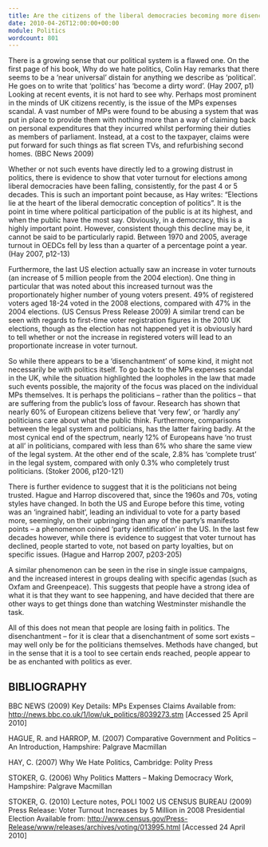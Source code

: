 ```yaml
---
title: Are the citizens of the liberal democracies becoming more disenchanted with politics?
date: 2010-04-26T12:00:00+00:00
module: Politics
wordcount: 801
---
```


There is a growing sense that our political system is a flawed one. On the first page of his book, Why do we hate politics, Colin Hay remarks that there seems to be a ‘near universal’ distain for anything we describe as ‘political’. He goes on to write that ‘politics’ has ‘become a dirty word’. (Hay 2007, p1)
Looking at recent events, it is not hard to see why. Perhaps most prominent in the minds of UK citizens recently, is the issue of the MPs expenses scandal. A vast number of MPs were found to be abusing a system that was put in place to provide them with nothing more than a way of claiming back on personal expenditures that they incurred whilst performing their duties as members of parliament. Instead, at a cost to the taxpayer, claims were put forward for such things as flat screen TVs, and refurbishing second homes. (BBC News 2009)

Whether or not such events have directly led to a growing distrust in politics, there is evidence to show that voter turnout for elections among liberal democracies have been falling, consistently, for the past 4 or 5 decades. This is such an important point because, as Hay writes: “Elections lie at the heart of the liberal democratic conception of politics”. It is the point in time where political participation of the public is at its highest, and when the public have the most say. Obviously, in a democracy, this is a highly important point.
However, consistent though this decline may be, it cannot be said to be particularly rapid. Between 1970 and 2005, average turnout in OEDCs fell by less than a quarter of a percentage point a year. (Hay 2007, p12-13)

Furthermore, the last US election actually saw an increase in voter turnouts (an increase of 5 million people from the 2004 election). One thing in particular that was noted about this increased turnout was the proportionately higher number of young voters present. 49% of registered voters aged 18-24 voted in the 2008 elections, compared with 47% in the 2004 elections. (US Census Press Release 2009) 
A similar trend can be seen with regards to first-time voter registration figures in the 2010 UK elections, though as the election has not happened yet it is obviously hard to tell whether or not the increase in registered voters will lead to an proportionate increase in voter turnout. 

So while there appears to be a ‘disenchantment’ of some kind, it might not necessarily be with politics itself. To go back to the MPs expenses scandal in the UK, while the situation highlighted the loopholes in the law that made such events possible, the majority of the focus was placed on the individual MPs themselves. It is perhaps the politicians – rather than the politics – that are suffering from the public’s loss of favour. Research has shown that nearly 60% of European citizens believe that ‘very few’, or ‘hardly any’ politicians care about what the public think. Furthermore, comparisons between the legal system and politicians, has the latter fairing badly. At the most cynical end of the spectrum, nearly 12% of Europeans have ‘no trust at all’ in politicians, compared with less than 6% who share the same view of the legal system. At the other end of the scale, 2.8% has ‘complete trust’ in the legal system, compared with only 0.3% who completely trust politicians. (Stoker 2006, p120-121)

There is further evidence to suggest that it is the politicians not being trusted. Hague and Harrop discovered that, since the 1960s and 70s, voting styles have changed. In both the US and Europe before this time, voting was an ‘ingrained habit’, leading an individual to vote for a party based more, seemingly, on their upbringing than any of the party’s manifesto points – a phenomenon coined ‘party identification’ in the US. In the last few decades however, while there is evidence to suggest that voter turnout has declined, people started to vote, not based on party loyalties, but on specific issues. (Hague and Harrop 2007, p203-205)

A similar phenomenon can be seen in the rise in single issue campaigns, and the increased interest in groups dealing with specific agendas (such as Oxfam and Greenpeace). This suggests that people have a strong idea of what it is that they want to see happening, and have decided that there are other ways to get things done than watching Westminster mishandle the task.

All of this does not mean that people are losing faith in politics. The disenchantment – for it is clear that a disenchantment of some sort exists – may well only be for the politicians themselves. Methods have changed, but in the sense that it is a tool to see certain ends reached, people appear to be as enchanted with politics as ever.

 
## BIBLIOGRAPHY

BBC NEWS (2009) Key Details: MPs Expenses Claims Available from: http://news.bbc.co.uk/1/low/uk_politics/8039273.stm [Accessed 25 April 2010]

HAGUE, R. and HARROP, M. (2007) Comparative Government and Politics – An Introduction, Hampshire: Palgrave Macmillan

HAY, C. (2007) Why We Hate Politics, Cambridge: Polity Press 

STOKER, G. (2006) Why Politics Matters – Making Democracy Work, Hampshire: Palgrave Macmillan

STOKER, G. (2010) Lecture notes, POLI 1002
US CENSUS BUREAU (2009) Press Release: Voter Turnout Increases by 5 Million in 2008 Presidential Election Available from: http://www.census.gov/Press-Release/www/releases/archives/voting/013995.html [Accessed 24 April 2010]